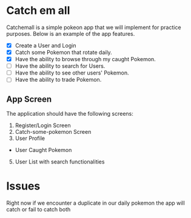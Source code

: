 # Catch em all

Catchemall is a simple pokeon app that we will implement for practice purposes. Below is an example of the app features.

-   [x] Create a User and Login
-   [x] Catch some Pokemon that rotate daily.
-   [x] Have the ability to browse through my caught Pokemon.
-   [ ] Have the ability to search for Users.
-   [ ] Have the ability to see other users' Pokemon.
-   [ ] Have the ability to trade Pokemon.

## App Screen

The application should have the following screens:

1. Register/Login Screen
2. Catch-some-pokemon Screen
3. User Profile

-   User Caught Pokemon

5. User List with search functionalities

# Issues

Right now if we encounter a duplicate in our daily pokemon the app will catch or fail to catch both
